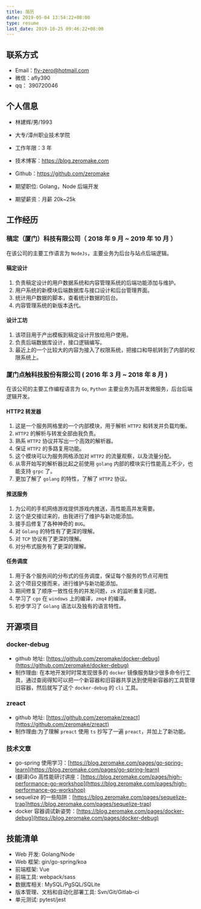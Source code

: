 ```yaml
---
title: 简历
date: 2019-05-04 13:54:22+08:00
type: resume
last_date: 2019-10-25 09:46:22+08:00
---
```


## 联系方式

-   Email：fly-zero@hotmail.com
-   微信：afly390
-   qq： 390720046

## 个人信息

-   林建辉/男/1993
-   大专/漳州职业技术学院
-   工作年限：3 年
-   技术博客：https://blog.zeromake.com
-   Github：https://github.com/zeromake

-   期望职位: Golang，Node 后端开发
-   期望薪资：月薪 20k~25k

## 工作经历

### 稿定（厦门）科技有限公司（ 2018 年 9 月 ~ 2019 年 10 月 ）

在该公司的主要工作语言为 `NodeJs`，主要业务为后台与站点后端逻辑。

#### 稿定设计

1. 负责稿定设计的用户数据系统和内容管理系统的后端功能添加与维护。
2. 用户系统的新模块后端数据库与接口设计和后台管理界面。
3. 统计用户数据的脚本，查看统计数据的后台。
4. 内容管理系统的新版本迭代。

#### 设计工坊

1. 该项目用于产出模板到稿定设计开放给用户使用。
2. 负责后端数据库设计，接口逻辑编写。
3. 最近上的一个比较大的内容为接入了权限系统，把接口和导航转到了内部的权限系统上。

### 厦门点触科技股份有限公司 ( 2016 年 3 月 ~ 2018 年 8 月 )

在该公司的主要工作编程语言为 `Go`, `Python` 主要业务为高并发微服务，后台后端逻辑开发。

#### HTTP2 转发器

1. 这是一个服务网格里的一个内部模块，用于解析 `HTTP2` 和转发并负载均衡。
2. `HTTP2` 的解析与转发全部由我负责。
3. 熟系 `HTTP2` 协议并写出一个高效的解析器。
4. 保证 `HTTP2` 的多路复用功能。
5. 这个模块可以为服务网格添加对 `HTTP2` 的流量观察，以及流量分配。
6. 从零开始写的解析器比起之前使用 `golang` 内部的模块实行性能高上不少，也能支持 `grpc` 了。
7. 更加了解了 `golang` 的特性，了解了 `HTTP2` 协议。

#### 推送服务

1. 为公司的手机网络游戏提供游戏内推送，高性能高并发需要。
2. 这个是交接过来的，由我进行了维护与新功能添加。
3. 接手后修复了各种神奇的 `BUG`。
4. 对 `Golang` 的特性有了更深的理解。
5. 对 `TCP` 协议有了更深的理解。
6. 对分布式服务有了更深的理解。

#### 任务调度

1. 用于各个服务间的分布式的任务调度，保证每个服务的节点可用性
2. 这个项目交接而来，进行维护与新功能添加。
3. 期间修复了顺序一致性任务的并发问题，`zk` 的监听重复问题。
4. 学习了 `cgo` 在 `windows` 上的编译，`zmq4` 的编译。
5. 初步学习了 `Golang` 语法以及独有的语言特性。

## 开源项目

### docker-debug

-   github 地址: [https://github.com/zeromake/docker-debug](https://github.com/zeromake/docker-debug)
-   制作理由: 在本地开发时时常发现很多的 `docker` 镜像服务缺少很多命令行工具，通过查阅得知可以把一个新容器和旧容器共享达到使用新容器的工具管理旧容器，然后就写了这个 `docker-debug` 的 `cli` 工具。

### zreact

-   github 地址: [https://github.com/zeromake/zreact](https://github.com/zeromake/zreact)
-   制作理由:为了理解 `preact` 使用 `ts` 抄写了一遍 `preact`，并加上了新功能。

### 技术文章

-   go-spring 使用学习：[https://blog.zeromake.com/pages/go-spring-learn](https://blog.zeromake.com/pages/go-spring-learn)
-   (翻译)Go 高性能研讨讲座：[https://blog.zeromake.com/pages/high-performance-go-workshop](https://blog.zeromake.com/pages/high-performance-go-workshop)
-   sequelize 的一些陷阱：[https://blog.zeromake.com/pages/sequelize-trap]https://blog.zeromake.com/pages/sequelize-trap)
-   docker 容器调试新姿势：[https://blog.zeromake.com/pages/docker-debug](https://blog.zeromake.com/pages/docker-debug)

## 技能清单

-   Web 开发: Golang/Node
-   Web 框架: gin/go-spring/koa
-   前端框架: Vue
-   前端工具: webpack/sass
-   数据库相关: MySQL/PgSQL/SQLite
-   版本管理、文档和自动化部署工具: Svn/Git/Gitlab-ci
-   单元测试: pytest/jest
